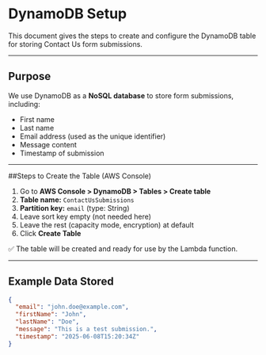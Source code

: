 # DynamoDB Setup

This document gives the steps to create and configure the DynamoDB table for storing Contact Us form submissions.

---

## Purpose

We use DynamoDB as a **NoSQL database** to store form submissions, including:

- First name
- Last name
- Email address (used as the unique identifier)
- Message content
- Timestamp of submission

---

##Steps to Create the Table (AWS Console)

1. Go to **AWS Console > DynamoDB > Tables > Create table**
2. **Table name:** `ContactUsSubmissions`
3. **Partition key:** `email` (type: String)
4. Leave sort key empty (not needed here)
5. Leave the rest (capacity mode, encryption) at default
6. Click **Create Table**

✅ The table will be created and ready for use by the Lambda function.

---

## Example Data Stored

```json
{
  "email": "john.doe@example.com",
  "firstName": "John",
  "lastName": "Doe",
  "message": "This is a test submission.",
  "timestamp": "2025-06-08T15:20:34Z"
}
